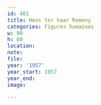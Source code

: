 ```yaml
---
id: 401
title: Hens ter haar Romeny
categories: Figures humaines
w: 90
h: 60
location:
note:
file:
year: '1957'
year_start: 1957
year_end:
image:

---
```

